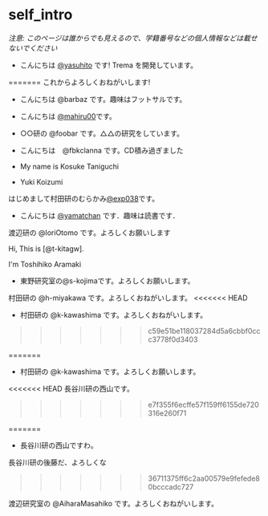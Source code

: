 # self_intro

_注意: このページは誰からでも見えるので、学籍番号などの個人情報などは載せないでください_

* こんにちは [@yasuhito](https://github.com/yasuhito) です! Trema を開発しています。

=======
  これからよろしくおねがいします!
* こんにちは @barbaz です。趣味はフットサルです。
* こんにちは [@mahiru00](https://github.com/mahiru00)です。
* ○○研の @foobar です。△△の研究をしています。
* こんにちは　@fbkclanna です。CD積み過ぎました

* My name is Kosuke Taniguchi


* Yuki Koizumi

はじめまして村田研のむらかみ[@exp038](http://github.com/exp038)です。

* こんにちは [@yamatchan](https://github.com/yamatchan) です．趣味は読書です．

渡辺研の @IoriOtomo です。よろしくお願いします

Hi, This is [@t-kitagw].

I'm Toshihiko Aramaki

* 東野研究室の@s-kojimaです。よろしくお願いします。

村田研の @h-miyakawa です。よろしくおねがいします。
<<<<<<< HEAD
* 村田研の @k-kawashima です。よろしくおねがいします。
>>>>>>> c59e51be118037284d5a6cbbf0ccc3778f0d3403

=======
* 村田研の @k-kawashima です。よろしくお願いします。

<<<<<<< HEAD
長谷川研の西山です。
>>>>>>> e7f355f6ecffe57f159ff6155de720316e260f71

=======
* 長谷川研の西山ですわ。

長谷川研の後藤だ、よろしくな
>>>>>>> 36711375ff6c2aa00579e9fefede80bcccadc727

渡辺研究室の @AiharaMasahiko です。よろしくおねがいします。
